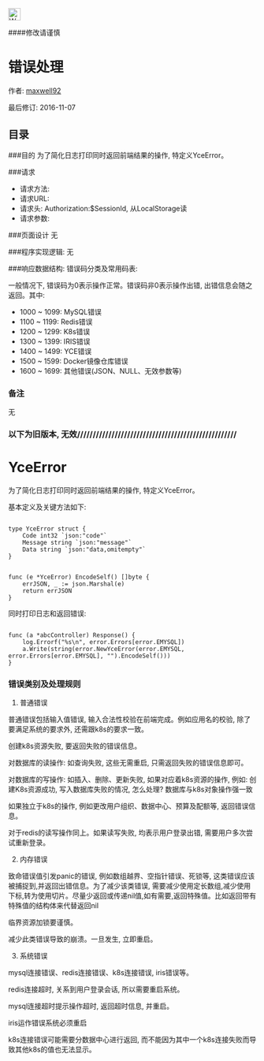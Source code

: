 <img src="http://kubernetes.io/kubernetes/img/warning.png" alt="WARNING" width="25" height="25"> 

####修改请谨慎

错误处理
==============

作者: [maxwell92](https://github.com/maxwell92)

最后修订: 2016-11-07

目录
--------------
###目的
为了简化日志打印同时返回前端结果的操作, 特定义YceError。

###请求

* 请求方法: 
* 请求URL: 
* 请求头: Authorization:$SessionId, 从LocalStorage读 
* 请求参数: 

###页面设计 
无


###程序实现逻辑:
无

###响应数据结构: 
错误码分类及常用码表:

一般情况下, 错误码为0表示操作正常。错误码非0表示操作出错, 出错信息会随之返回。其中:

* 1000 ~ 1099: MySQL错误
* 1100 ~ 1199: Redis错误
* 1200 ~ 1299: K8s错误
* 1300 ~ 1399: IRIS错误
* 1400 ~ 1499: YCE错误
* 1500 ~ 1599: Docker镜像仓库错误
* 1600 ~ 1699: 其他错误(JSON、NULL、无效参数等)

### 备注
无


### 以下为旧版本, 无效///////////////////////////////////////////////////
YceError
=========

为了简化日志打印同时返回前端结果的操作, 特定义YceError。

基本定义及关键方法如下:

```golang

type YceError struct {
    Code int32 `json:"code"`
    Message string `json:"message"`
    Data string `json:"data,omitempty"`
}


func (e *YceError) EncodeSelf() []byte {
    errJSON, _ := json.Marshal(e)
    return errJSON
}

```

同时打印日志和返回错误:

```golang

func (a *abcController) Response() {
    log.Errorf("%s\n", error.Errors[error.EMYSQL])
    a.Write(string(error.NewYceError(error.EMYSQL, error.Errors[error.EMYSQL], "").EncodeSelf()))
}

```

### 错误类别及处理规则

1. 普通错误

普通错误包括输入值错误, 输入合法性校验在前端完成。例如应用名的校验, 除了要满足系统的要求外, 还需跟k8s的要求一致。

创建k8s资源失败, 要返回失败的错误信息。

对数据库的读操作: 如查询失败, 这些无需重启, 只需返回失败的错误信息即可。

对数据库的写操作: 如插入、删除、更新失败, 如果对应着k8s资源的操作, 例如: 创建K8s资源成功, 写入数据库失败的情况, 怎么处理? 数据库与k8s对象操作强一致

如果独立于k8s的操作, 例如更改用户组织、数据中心、预算及配额等, 返回错误信息。 

对于redis的读写操作同上。如果读写失败, 均表示用户登录出错, 需要用户多次尝试重新登录。

2. 内存错误

致命错误值引发panic的错误, 例如数组越界、空指针错误、死锁等, 这类错误应该被捕捉到,并返回出错信息。为了减少该类错误, 需要减少使用定长数组,减少使用下标,转为使用切片。尽量少返回或传递nil值,如有需要,返回特殊值。比如返回带有特殊值的结构体来代替返回nil

临界资源加锁要谨慎。

减少此类错误导致的崩溃。一旦发生, 立即重启。


3. 系统错误

mysql连接错误、redis连接错误、k8s连接错误, iris错误等。

redis连接超时, 关系到用户登录会话, 所以需要重启系统。

mysql连接超时提示操作超时, 返回超时信息, 并重启。

iris运作错误系统必须重启

k8s连接错误可能需要分数据中心进行返回, 而不能因为其中一个k8s连接失败而导致其他k8s的值也无法显示。






